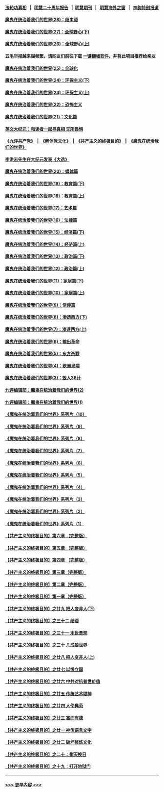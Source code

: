 #### [法轮功真相](https://github.com/gfw-breaker/truth/blob/master/README.md?t=0) &nbsp;&nbsp;|&nbsp;&nbsp; [明慧二十周年报告](https://github.com/gfw-breaker/mh-reports/blob/master/README.md?t=0) &nbsp;&nbsp;|&nbsp;&nbsp;[明慧期刊](https://github.com/gfw-breaker/mh-qikan) &nbsp;&nbsp;|&nbsp;&nbsp; [明慧海外之窗](https://github.com/gfw-breaker/mh-news/blob/master/README.md?t=0) &nbsp;&nbsp;|&nbsp;&nbsp; [神韵特别报道](https://github.com/gfw-breaker/mh-news/blob/master/shenyun.md?t=0)
#### [魔鬼在统治着我们的世界(28)：结束语](../pages/nsc422/n10936246.md?t=06101201) 
#### [魔鬼在统治着我们的世界(27)：全球野心(下)](../pages/nsc422/n10928319.md?t=06101201) 
#### [魔鬼在统治着我们的世界(26)：全球野心(上)](../pages/nsc422/n10900318.md?t=06101201) 
#### 五毛举报越来越频繁，请网友们前往下载 [一键翻墙软件](https://github.com/gfw-breaker/ssr-accounts)，并将此项目推荐给亲友
#### [魔鬼在统治着我们的世界(25)：全球化](../pages/nsc422/n10788205.md?t=06101201) 
#### [魔鬼在统治着我们的世界(24)：环保主义(下)](../pages/nsc422/n10695307.md?t=06101201) 
#### [魔鬼在统治着我们的世界(23)：环保主义(上)](../pages/nsc422/n10688613.md?t=06101201) 
#### [魔鬼在统治着我们的世界(22)：恐怖主义](../pages/nsc422/n10614727.md?t=06101201) 
#### [魔鬼在统治着我们的世界(21)：文化篇](../pages/nsc422/n10597706.md?t=06101201) 
#### [英文大纪元：和读者一起寻真相 无所畏惧](../pages/nsc422/n12542027.md?t=06101201) 
#### [《九评共产党》](https://github.com/begood0513/9ping.md/blob/master/README.md) &nbsp;|&nbsp; [《解体党文化》](../../../../jtdwh.md/blob/master/README.md)  &nbsp;|&nbsp; [《共产主义的终极目的》](../../../../gczydzjmd.md/blob/master/README.md) &nbsp;|&nbsp; [《魔鬼在统治我们的世界》](../../../../mgztzwmdsj.md/blob/master/README.md) 
#### [李洪志先生在大纪元发表《大选》](../pages/nsc422/n12534746.md?t=06101201) 
#### [魔鬼在统治着我们的世界(20)：媒体篇](../pages/nsc422/n10586579.md?t=06101201) 
#### [魔鬼在统治着我们的世界(19)：教育篇(下)](../pages/nsc422/n10564808.md?t=06101201) 
#### [魔鬼在统治着我们的世界(18)：教育篇(上)](../pages/nsc422/n10526970.md?t=06101201) 
#### [魔鬼在统治着我们的世界(17)：艺术篇](../pages/nsc422/n10499093.md?t=06101201) 
#### [魔鬼在统治着我们的世界(16)：法律篇](../pages/nsc422/n10485969.md?t=06101201) 
#### [魔鬼在统治着我们的世界(15)：经济篇(下)](../pages/nsc422/n10469975.md?t=06101201) 
#### [魔鬼在统治着我们的世界(14)：经济篇(上)](../pages/nsc422/n10457370.md?t=06101201) 
#### [魔鬼在统治着我们的世界(13)：政治篇(下)](../pages/nsc422/n10448270.md?t=06101201) 
#### [魔鬼在统治着我们的世界(12)：政治篇(上)](../pages/nsc422/n10444576.md?t=06101201) 
#### [魔鬼在统治着我们的世界(11)：家庭篇(下)](../pages/nsc422/n10440961.md?t=06101201) 
#### [魔鬼在统治着我们的世界(10)：家庭篇(上)](../pages/nsc422/n10435448.md?t=06101201) 
#### [魔鬼在统治着我们的世界(9)：信仰篇](../pages/nsc422/n10432159.md?t=06101201) 
#### [魔鬼在统治着我们的世界(8)：渗透西方(下)](../pages/nsc422/n10429603.md?t=06101201) 
#### [魔鬼在统治着我们的世界(7)：渗透西方(上)](../pages/nsc422/n10426013.md?t=06101201) 
#### [魔鬼在统治着我们的世界(6)：输出革命](../pages/nsc422/n10421536.md?t=06101201) 
#### [魔鬼在统治着我们的世界(5)：东方杀戮](../pages/nsc422/n10417707.md?t=06101201) 
#### [魔鬼在统治着我们的世界(4)：欧洲发端](../pages/nsc422/n10414890.md?t=06101201) 
#### [魔鬼在统治着我们的世界(3)：毁人36计](../pages/nsc422/n10411583.md?t=06101201) 
#### [九评编辑部：魔鬼在统治着我们的世界(2)](../pages/nsc422/n10410036.md?t=06101201) 
#### [九评编辑部：魔鬼在统治着我们的世界(1)](../pages/nsc422/n10406825.md?t=06101201) 
#### [《魔鬼在统治着我们的世界》系列片（10）](../pages/nsc422/n12292670.md?t=06101201) 
#### [《魔鬼在统治着我们的世界》系列片（9）](../pages/nsc422/n12290859.md?t=06101201) 
#### [《魔鬼在统治着我们的世界》系列片（8）](../pages/nsc422/n12287445.md?t=06101201) 
#### [《魔鬼在统治着我们的世界》系列片（7）](../pages/nsc422/n12283425.md?t=06101201) 
#### [《魔鬼在统治着我们的世界》系列片（6）](../pages/nsc422/n12282314.md?t=06101201) 
#### [《魔鬼在统治着我们的世界》系列片（5）](../pages/nsc422/n12281419.md?t=06101201) 
#### [《魔鬼在统治着我们的世界》系列片（4）](../pages/nsc422/n12274024.md?t=06101201) 
#### [《魔鬼在统治着我们的世界》系列片（3）](../pages/nsc422/n12271322.md?t=06101201) 
#### [《魔鬼在统治着我们的世界》系列片（2）](../pages/nsc422/n12269049.md?t=06101201) 
#### [《魔鬼在统治着我们的世界》系列片（1）](../pages/nsc422/n12267575.md?t=06101201) 
#### [【共产主义的终极目的】第六章 （完整版）](../pages/nsc422/n11428913.md?t=06101201) 
#### [【共产主义的终极目的】第五章 （完整版）](../pages/nsc422/n11428912.md?t=06101201) 
#### [【共产主义的终极目的】第四章 （完整版）](../pages/nsc422/n11428907.md?t=06101201) 
#### [【共产主义的终极目的】第三章（完整版）](../pages/nsc422/n11428848.md?t=06101201) 
#### [【共产主义的终极目的】第二章（完整版）](../pages/nsc422/n11428831.md?t=06101201) 
#### [【共产主义的终极目的】第一章（完整版）](../pages/nsc422/n11417651.md?t=06101201) 
#### [【共产主义的终极目的】之廿九 把人变非人(下)](../pages/nsc422/n11344140.md?t=06101201) 
#### [【共产主义的终极目的】之三十二 结语](../pages/nsc422/n11360535.md?t=06101201) 
#### [【共产主义的终极目的】之三十一 末世景观](../pages/nsc422/n11351129.md?t=06101201) 
#### [【共产主义的终极目的】之三十 几成狼世界](../pages/nsc422/n11348280.md?t=06101201) 
#### [【共产主义的终极目的】之廿八 把人变非人(上)](../pages/nsc422/n11340492.md?t=06101201) 
#### [【共产主义的终极目的】之廿七 以恨立国](../pages/nsc422/n11336944.md?t=06101201) 
#### [【共产主义的终极目的】之廿六 中共对抗普世价值](../pages/nsc422/n11324785.md?t=06101201) 
#### [【共产主义的终极目的】之廿五 传统艺术颂神](../pages/nsc422/n11296396.md?t=06101201) 
#### [【共产主义的终极目的】之廿四 人伦典范](../pages/nsc422/n11296397.md?t=06101201) 
#### [【共产主义的终极目的】之廿三 富而有德](../pages/nsc422/n11283598.md?t=06101201) 
#### [【共产主义的终极目的】之廿一 神传语言文字](../pages/nsc422/n11263265.md?t=06101201) 
#### [【共产主义的终极目的】之廿二 破坏修炼文化](../pages/nsc422/n11245728.md?t=06101201) 
#### [【共产主义的终极目的】之二十：偷天换日](../pages/nsc422/n11238846.md?t=06101201) 
#### [【共产主义的终极目的】之十九：打开地狱门](../pages/nsc422/n11206376.md?t=06101201) 

----
#### [ >>> 更早内容 <<< ](../indexes/nsc422-earlier.md)
